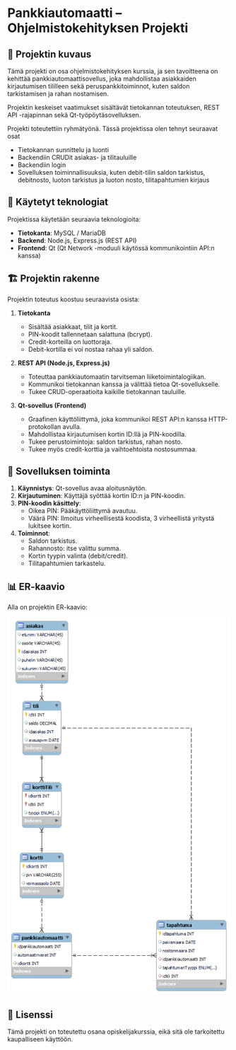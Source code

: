 # Pankkiautomaatti – Ohjelmistokehityksen Projekti

## 📌 Projektin kuvaus
Tämä projekti on osa ohjelmistokehityksen kurssia, ja sen tavoitteena on kehittää pankkiautomaattisovellus, joka mahdollistaa asiakkaiden kirjautumisen tililleen sekä peruspankkitoiminnot, kuten saldon tarkistamisen ja rahan nostamisen.

Projektin keskeiset vaatimukset sisältävät tietokannan toteutuksen, REST API -rajapinnan sekä Qt-työpöytäsovelluksen.

Projekti toteutettiin ryhmätyönä. Tässä projektissa olen tehnyt seuraavat osat

- Tietokannan sunnittelu ja luonti
- Backendiin CRUDit asiakas- ja tilitauluille
- Backendiin login
- Sovelluksen toiminnallisuuksia, kuten debit-tilin saldon tarkistus, debitnosto, luoton tarkistus ja luoton nosto, tilitapahtumien kirjaus


## 🔧 Käytetyt teknologiat
Projektissa käytetään seuraavia teknologioita:
- **Tietokanta**: MySQL / MariaDB
- **Backend**: Node.js, Express.js (REST API)
- **Frontend**: Qt (Qt Network -moduuli käytössä kommunikointiin API:n kanssa)

## 🏗️ Projektin rakenne
Projektin toteutus koostuu seuraavista osista:

1. **Tietokanta**
   - Sisältää asiakkaat, tilit ja kortit.
   - PIN-koodit tallennetaan salattuna (bcrypt).
   - Credit-korteilla on luottoraja.
   - Debit-kortilla ei voi nostaa rahaa yli saldon.
   
2. **REST API (Node.js, Express.js)**
   - Toteuttaa pankkiautomaatin tarvitseman liiketoimintalogiikan.
   - Kommunikoi tietokannan kanssa ja välittää tietoa Qt-sovellukselle.
   - Tukee CRUD-operaatioita kaikille tietokannan tauluille.
   
3. **Qt-sovellus (Frontend)**
   - Graafinen käyttöliittymä, joka kommunikoi REST API:n kanssa HTTP-protokollan avulla.
   - Mahdollistaa kirjautumisen kortin ID:llä ja PIN-koodilla.
   - Tukee perustoimintoja: saldon tarkistus, rahan nosto.
   - Tukee myös credit-korttia ja vaihtoehtoista nostosummaa.

## 📜 Sovelluksen toiminta
1. **Käynnistys**: Qt-sovellus avaa aloitusnäytön.
2. **Kirjautuminen**: Käyttäjä syöttää kortin ID:n ja PIN-koodin.
3. **PIN-koodin käsittely**:
   - Oikea PIN: Pääkäyttöliittymä avautuu.
   - Väärä PIN: Ilmoitus virheellisestä koodista, 3 virheellistä yritystä lukitsee kortin.
4. **Toiminnot**:
   - Saldon tarkistus.
   - Rahannosto: itse valittu summa.
   - Kortin tyypin valinta (debit/credit).
   - Tilitapahtumien tarkastelu.

## 📊 ER-kaavio
Alla on projektin ER-kaavio:

<img src="ER-kaavio_ryhma9.png" alt="ER-kaavio">


## 📄 Lisenssi
Tämä projekti on toteutettu osana opiskelijakurssia, eikä sitä ole tarkoitettu kaupalliseen käyttöön.

